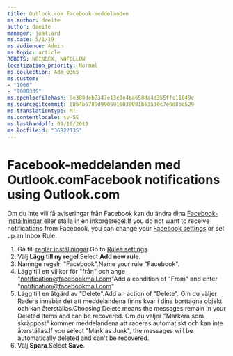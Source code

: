 ```yaml
---
title: Outlook.com Facebook-meddelanden
ms.author: daeite
author: daeite
manager: joallard
ms.date: 5/1/19
ms.audience: Admin
ms.topic: article
ROBOTS: NOINDEX, NOFOLLOW
localization_priority: Normal
ms.collection: Adm_O365
ms.custom:
- "1968"
- "9000339"
ms.openlocfilehash: 9e389deb7347e13c0e4ba658da4d355ffe11049c
ms.sourcegitcommit: 8864b5789d9905916039081b53530c7e6d8bc529
ms.translationtype: MT
ms.contentlocale: sv-SE
ms.lasthandoff: 09/10/2019
ms.locfileid: "36822135"
---
```

# <a name="facebook-notifications-using-outlookcom"></a><span data-ttu-id="f4b8f-102">Facebook-meddelanden med Outlook.com</span><span class="sxs-lookup"><span data-stu-id="f4b8f-102">Facebook notifications using Outlook.com</span></span>

<span data-ttu-id="f4b8f-103">Om du inte vill få aviseringar från Facebook kan du ändra dina [Facebook-inställningar](https://aka.ms/facebook-notifications-settings) eller ställa in en inkorgsregel.</span><span class="sxs-lookup"><span data-stu-id="f4b8f-103">If you do not want to receive notifications from Facebook, you can change your [Facebook settings](https://aka.ms/facebook-notifications-settings) or set up an Inbox Rule.</span></span>

1. <span data-ttu-id="f4b8f-104">Gå till [regler inställningar](https://outlook.live.com/mail/options/mail/rules/inboxRules).</span><span class="sxs-lookup"><span data-stu-id="f4b8f-104">Go to [Rules settings](https://outlook.live.com/mail/options/mail/rules/inboxRules).</span></span>
1. <span data-ttu-id="f4b8f-105">Välj **Lägg till ny regel**.</span><span class="sxs-lookup"><span data-stu-id="f4b8f-105">Select **Add new rule**.</span></span>
1. <span data-ttu-id="f4b8f-106">Namnge regeln "Facebook".</span><span class="sxs-lookup"><span data-stu-id="f4b8f-106">Name your rule "Facebook".</span></span>
1. <span data-ttu-id="f4b8f-107">Lägg till ett villkor för "från" och ange "notification@facebookmail.com"</span><span class="sxs-lookup"><span data-stu-id="f4b8f-107">Add a condition of "From" and enter "notification@facebookmail.com"</span></span>
1. <span data-ttu-id="f4b8f-108">Lägg till en åtgärd av "Delete".</span><span class="sxs-lookup"><span data-stu-id="f4b8f-108">Add an action of "Delete".</span></span> <span data-ttu-id="f4b8f-109">Om du väljer Radera innebär det att meddelandena finns kvar i dina borttagna objekt och kan återställas.</span><span class="sxs-lookup"><span data-stu-id="f4b8f-109">Choosing Delete means the messages remain in your Deleted Items and can be recovered.</span></span> <span data-ttu-id="f4b8f-110">Om du väljer "Markera som skräppost" kommer meddelandena att raderas automatiskt och kan inte återställas.</span><span class="sxs-lookup"><span data-stu-id="f4b8f-110">If you select "Mark as Junk", the messages will be automatically deleted and can't be recovered.</span></span>
1. <span data-ttu-id="f4b8f-111">Välj **Spara**.</span><span class="sxs-lookup"><span data-stu-id="f4b8f-111">Select **Save**.</span></span>